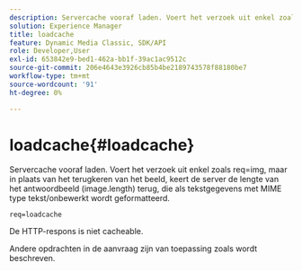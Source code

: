 ```yaml
---
description: Servercache vooraf laden. Voert het verzoek uit enkel zoals req=img, maar in plaats van het terugkeren van het beeld, keert de server de lengte van het antwoordbeeld (image.length) terug, die als tekstgegevens met MIME type tekst/onbewerkt wordt geformatteerd.
solution: Experience Manager
title: loadcache
feature: Dynamic Media Classic, SDK/API
role: Developer,User
exl-id: 653842e9-bed1-462a-bb1f-39ac1ac9512c
source-git-commit: 206e4643e3926cb85b4be2189743578f88180be7
workflow-type: tm+mt
source-wordcount: '91'
ht-degree: 0%

---
```


# loadcache{#loadcache}

Servercache vooraf laden. Voert het verzoek uit enkel zoals req=img, maar in plaats van het terugkeren van het beeld, keert de server de lengte van het antwoordbeeld (image.length) terug, die als tekstgegevens met MIME type tekst/onbewerkt wordt geformatteerd.

`req=loadcache`

De HTTP-respons is niet cacheable.

Andere opdrachten in de aanvraag zijn van toepassing zoals wordt beschreven.

